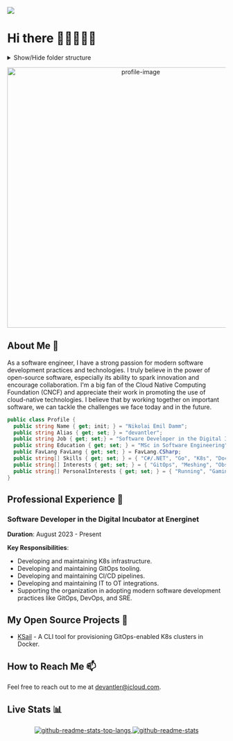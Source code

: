 ![](https://komarev.com/ghpvc/?username=devantler)

# Hi there 👨🏻‍💻🤘🏻

<details>
  <summary>Show/Hide folder structure</summary>

<!-- readme-tree start -->
```
.
└── .github
    └── workflows

2 directories
```
<!-- readme-tree end -->

</details>
<p align="center">
  <img alt="profile-image" src="https://github.com/devantler/devantler/assets/26203420/60c5ee86-ce7e-4962-b459-e40d991589f1" width="600">
</p>

## About Me 📝

As a software engineer, I have a strong passion for modern software development practices and technologies. I truly believe in the power of open-source software, especially its ability to spark innovation and encourage collaboration. I'm a big fan of the Cloud Native Computing Foundation (CNCF) and appreciate their work in promoting the use of cloud-native technologies. I believe that by working together on important software, we can tackle the challenges we face today and in the future.

```csharp
public class Profile {
  public string Name { get; init; } = "Nikolai Emil Damm";
  public string Alias { get; set; } = "devantler";
  public string Job { get; set;} = "Software Developer in the Digital Incubator at Energinet";
  public string Education { get; set; } = "MSc in Software Engineering";
  public FavLang FavLang { get; set; } = FavLang.CSharp;
  public string[] Skills { get; set; } = { "C#/.NET", "Go", "K8s", "Docker", "CNCF", "And much much more" };
  public string[] Interests { get; set; } = { "GitOps", "Meshing", "Observability", "Modern approaches to bridge OT and IT" };
  public string[] PersonalInterests { get; set; } = { "Running", "Gaming", "Technology" };
}
```

## Professional Experience 💼

### Software Developer in the Digital Incubator at Energinet

**Duration**: August 2023 - Present

**Key Responsibilities**:

- Developing and maintaining K8s infrastructure.
- Developing and maintaining GitOps tooling.
- Developing and maintaining CI/CD pipelines.
- Developing and maintaining IT to OT integrations.
- Supporting the organization in adopting modern software development practices like GitOps, DevOps, and SRE.

<!-- **Achievements**: -->

## My Open Source Projects 🚀

- [KSail](https://github.com/devantler/ksail) - A CLI tool for provisioning GitOps-enabled K8s clusters in Docker.

## How to Reach Me 📫

Feel free to reach out to me at [devantler@icloud.com](devantler@icloud.com).

## Live Stats 📊

<div align="center">
  <a href="https://github.com/anuraghazra/github-readme-stats">
    <img alt="github-readme-stats-top-langs" align="center" src="https://github-readme-stats-pt7yj2vy3-devantler.vercel.app/api/top-langs/?username=devantler&theme=aura_dark&langs_count=8&layout=compact&role=OWNER,COLLABORATOR&&exclude_repo=software-engineering-f22-shared" />
  </a>
  <a href="https://github.com/anuraghazra/github-readme-stats">
    <img alt="github-readme-stats" align="center" src="https://github-readme-stats-pt7yj2vy3-devantler.vercel.app/api?username=devantler&show_icons=true&theme=aura_dark&count_private=true&include_all_commits=true&role=OWNER,COLLABORATOR"/>
  </a>
</div>
